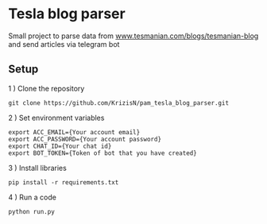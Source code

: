 # Tesla blog parser

Small project to parse data from www.tesmanian.com/blogs/tesmanian-blog and send articles via telegram bot

## Setup

1 ) Clone the repository

````commandline
git clone https://github.com/KrizisN/pam_tesla_blog_parser.git
````

2 ) Set environment variables 
```commandline
export ACC_EMAIL={Your account email}
export ACC_PASSWORD={Your account password}
export CHAT_ID={Your chat id}
export BOT_TOKEN={Token of bot that you have created}
```
3 ) Install libraries
```commandline
pip install -r requirements.txt
```
4 ) Run a code
```commandline
python run.py
```